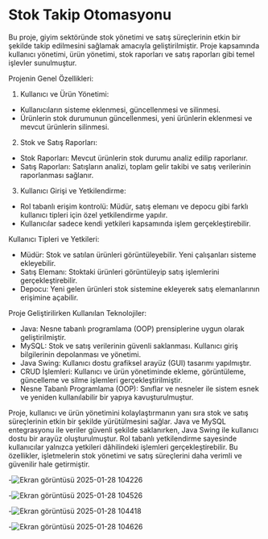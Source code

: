 # Stok Takip Otomasyonu
Bu proje, giyim sektöründe stok yönetimi ve satış süreçlerinin etkin bir şekilde takip edilmesini sağlamak amacıyla geliştirilmiştir. Proje kapsamında kullanıcı yönetimi, ürün yönetimi, stok raporları ve satış raporları gibi temel işlevler sunulmuştur.

Projenin Genel Özellikleri:

1. Kullanıcı ve Ürün Yönetimi:
- Kullanıcıların sisteme eklenmesi, güncellenmesi ve silinmesi.
- Ürünlerin stok durumunun güncellenmesi, yeni ürünlerin eklenmesi ve mevcut ürünlerin silinmesi.

2. Stok ve Satış Raporları:
- Stok Raporları: Mevcut ürünlerin stok durumu analiz edilip raporlanır.
- Satış Raporları: Satışların analizi, toplam gelir takibi ve satış verilerinin raporlanması sağlanır.

3. Kullanıcı Girişi ve Yetkilendirme:
- Rol tabanlı erişim kontrolü: Müdür, satış elemanı ve depocu gibi farklı kullanıcı tipleri için özel yetkilendirme yapılır.
- Kullanıcılar sadece kendi yetkileri kapsamında işlem gerçekleştirebilir.

Kullanıcı Tipleri ve Yetkileri:
- Müdür: Stok ve satılan ürünleri görüntüleyebilir. Yeni çalışanları sisteme ekleyebilir.
- Satış Elemanı: Stoktaki ürünleri görüntüleyip satış işlemlerini gerçekleştirebilir.
- Depocu: Yeni gelen ürünleri stok sistemine ekleyerek satış elemanlarının erişimine açabilir.

Proje Geliştirilirken Kullanılan Teknolojiler:
- Java: Nesne tabanlı programlama (OOP) prensiplerine uygun olarak geliştirilmiştir.
- MySQL: Stok ve satış verilerinin güvenli saklanması. Kullanıcı giriş bilgilerinin depolanması ve yönetimi.
- Java Swing: Kullanıcı dostu grafiksel arayüz (GUI) tasarımı yapılmıştır.
- CRUD İşlemleri: Kullanıcı ve ürün yönetiminde ekleme, görüntüleme, güncelleme ve silme işlemleri gerçekleştirilmiştir.
- Nesne Tabanlı Programlama (OOP): Sınıflar ve nesneler ile sistem esnek ve yeniden kullanılabilir bir yapıya kavuşturulmuştur.

Proje, kullanıcı ve ürün yönetimini kolaylaştırmanın yanı sıra stok ve satış süreçlerinin etkin bir şekilde yürütülmesini sağlar. Java ve MySQL entegrasyonu ile veriler güvenli şekilde saklanırken, Java Swing ile kullanıcı dostu bir arayüz oluşturulmuştur. Rol tabanlı yetkilendirme sayesinde kullanıcılar yalnızca yetkileri dâhilindeki işlemleri gerçekleştirebilir. Bu özellikler, işletmelerin stok yönetimi ve satış süreçlerini daha verimli ve güvenilir hale getirmiştir.

-![Ekran görüntüsü 2025-01-28 104226](https://github.com/user-attachments/assets/3c124c35-03ad-407e-af4d-2857ff4643bd)

-![Ekran görüntüsü 2025-01-28 104526](https://github.com/user-attachments/assets/cf77f7a3-3dd1-4859-858b-61fb00ab897a)

-![Ekran görüntüsü 2025-01-28 104418](https://github.com/user-attachments/assets/b4c72f50-ee81-4a0b-b4a0-4486651a911e)

-![Ekran görüntüsü 2025-01-28 104626](https://github.com/user-attachments/assets/b7aff919-27b9-48d2-83d9-9c48cfc43ee2)
